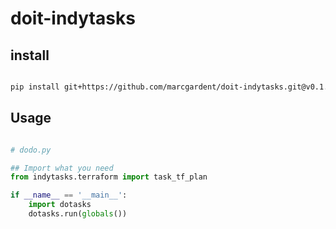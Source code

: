 
# doit-indytasks

## install

```sh

pip install git+https://github.com/marcgardent/doit-indytasks.git@v0.1.1

```

## Usage

```python

# dodo.py

## Import what you need
from indytasks.terraform import task_tf_plan

if __name__ == '__main__':
    import dotasks
    dotasks.run(globals())
    
```